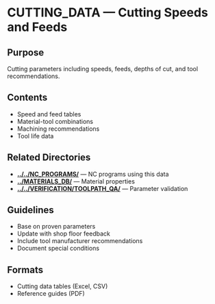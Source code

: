 # CUTTING_DATA — Cutting Speeds and Feeds

## Purpose
Cutting parameters including speeds, feeds, depths of cut, and tool recommendations.

## Contents
- Speed and feed tables
- Material-tool combinations
- Machining recommendations
- Tool life data

## Related Directories
- **[../../NC_PROGRAMS/](../../NC_PROGRAMS/)** — NC programs using this data
- **[../MATERIALS_DB/](../MATERIALS_DB/)** — Material properties
- **[../../VERIFICATION/TOOLPATH_QA/](../../VERIFICATION/TOOLPATH_QA/)** — Parameter validation

## Guidelines
- Base on proven parameters
- Update with shop floor feedback
- Include tool manufacturer recommendations
- Document special conditions

## Formats
- Cutting data tables (Excel, CSV)
- Reference guides (PDF)
